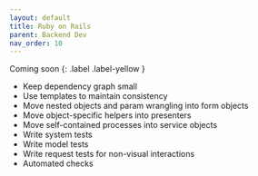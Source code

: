 ```yaml
---
layout: default
title: Ruby on Rails
parent: Backend Dev
nav_order: 10
---
```



Coming soon
{: .label .label-yellow }

* Keep dependency graph small
* Use templates to maintain consistency
* Move nested objects and param wrangling into form objects
* Move object-specific helpers into presenters
* Move self-contained processes into service objects
* Write system tests
* Write model tests
* Write request tests for non-visual interactions
* Automated checks

